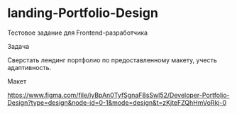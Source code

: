 # landing-Portfolio-Design

Тестовое задание для Frontend-разработчика


Задача

Сверстать лендинг портфолио по предоставленному макету, учесть адаптивность.


Макет

https://www.figma.com/file/iyBpAn0TyfSgnaF8sSwl52/Developer-Portfolio-Design?type=design&node-id=0-1&mode=design&t=zKjteFZQhHmVoRkj-0

